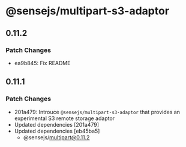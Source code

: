 # @sensejs/multipart-s3-adaptor

## 0.11.2

### Patch Changes

- ea9b845: Fix README

## 0.11.1

### Patch Changes

- 201a479: Introuce `@sensejs/multipart-s3-adaptor` that provides an experimental S3 remote storage adaptor
- Updated dependencies [201a479]
- Updated dependencies [eb45ba5]
  - @sensejs/multipart@0.11.2

